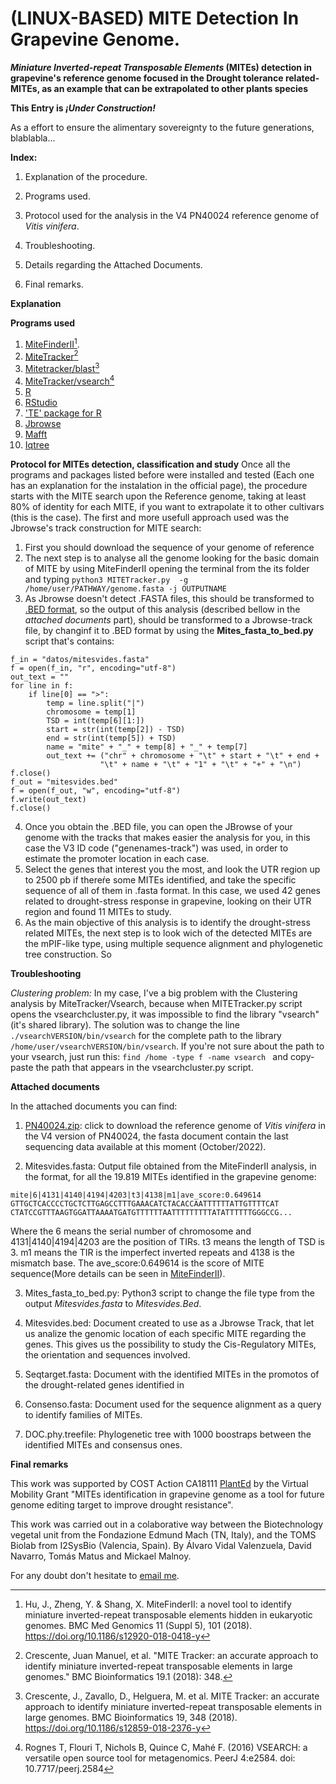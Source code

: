# (LINUX-BASED) MITE Detection In Grapevine Genome.
**_Miniature Inverted-repeat Transposable Elements_ (MITEs) detection in grapevine's reference genome focused in the Drought tolerance related-MITEs, as an example that can be extrapolated to other plants species**

**This Entry is  _¡Under Construction!_**

As a effort to ensure the alimentary sovereignty to the future generations, blablabla...

**Index:**

1. Explanation of the procedure.

2. Programs used.

3. Protocol used for the analysis in the V4 PN40024 reference genome of _Vitis vinifera_.

4. Troubleshooting.

5. Details regarding the Attached Documents.

6. Final remarks.


**Explanation**


**Programs used**
1. [MiteFinderII](https://github.com/jhu99/miteFinder)[^4].
2. [MiteTracker](https://github.com/INTABiotechMJ/MITE-Tracker)[^3]
3. [Mitetracker/blast](https://blast.ncbi.nlm.nih.gov/doc/elastic-blast/tutorials/pypi-install.html)[^2]
4. [MiteTracker/vsearch](https://github.com/torognes/vsearch)[^1]
5. [R](www.r-project.org)
6. [RStudio](www.rstudio.com)
7. ['TE' package for R](https://cran.r-project.org/web/packages/TE/index.html)
8. [Jbrowse](https://jbrowse.org/jb2/)
9. [Mafft](https://mafft.cbrc.jp/alignment/software/linux.html)
10. [Iqtree](http://www.iqtree.org/doc/Quickstart)


**Protocol for MITEs detection, classification and study**
Once all the programs and packages listed before were installed and tested (Each one has an explanation for the instalation in the official page), the procedure starts with the MITE search upon the Reference genome, taking at least 80% of identity for each MITE, if you want to extrapolate it to other cultivars (this is the case).
The first and more usefull approach used was the Jbrowse's track construction for MITE search:
1. First you should download the sequence of your genome of reference
2. The next step is to analyse all the genome looking for the basic domain of MITE by using MiteFinderII opening the terminal from the its folder and typing `python3 MITETracker.py  -g /home/user/PATHWAY/genome.fasta -j OUTPUTNAME`
3. As Jbrowse doesn't detect .FASTA files, this should be transformed to [.BED format](https://genome.ucsc.edu/FAQ/FAQformat.html#format1), so the output of this analysis (described bellow in the _attached documents_ part), should be transformed to a Jbrowse-track file, by changinf it to .BED format by using the **Mites_fasta_to_bed.py** script that's contains:


```
f_in = "datos/mitesvides.fasta"
f = open(f_in, "r", encoding="utf-8")
out_text = ""
for line in f:
    if line[0] == ">":
        temp = line.split("|")
        chromosome = temp[1]
        TSD = int(temp[6][1:])
        start = str(int(temp[2]) - TSD)
        end = str(int(temp[5]) + TSD)
        name = "mite" + "_" + temp[8] + "_" + temp[7]
        out_text += ("chr" + chromosome + "\t" + start + "\t" + end +
                    "\t" + name + "\t" + "1" + "\t" + "+" + "\n")
f.close()
f_out = "mitesvides.bed"
f = open(f_out, "w", encoding="utf-8")
f.write(out_text)
f.close()
```

4. Once you obtain the .BED file, you can open the JBrowse of your genome with the tracks that makes easier the analysis for you, in this case the V3 ID code ("genenames-track") was used, in order to estimate the promoter location in each case.
5. Select the genes that interest you the most, and look the UTR region up to 2500 pb if thereŕe some MITEs identified, and take the specific sequence of all of them in .fasta format. 
In this case, we used 42 genes related to drought-stress response in grapevine, looking on their UTR region and found 11 MITEs to study.
6. As the main objective of this analysis is to identify the drought-stress related MITEs, the next step is to look wich of the detected MITEs are the mPIF-like type, using multiple sequence alignment and phylogenetic tree construction. So 


 

**Troubleshooting**

*Clustering problem:* In my case, I've a big problem with the Clustering analysis by MiteTracker/Vsearch, because when MITETracker.py script opens the vsearchcluster.py, it was impossible to find the library "vsearch" (it's shared library). The solution was to change the line `./vsearchVERSION/bin/vsearch`  for the complete path to the library `/home/user/vsearchVERSION/bin/vsearch`.
If you're not sure about the path to your vsearch, just run this:
`find /home -type f -name vsearch `
and copy-paste the path that appears in the vsearchcluster.py script.

**Attached documents**

In the attached documents you can find:

1. [PN40024.zip](https://integrape.eu/wp-content/uploads/2021/11/PN40024.v4_11_05_21.zip): click to download the reference genome of _Vitis vinifera_ in the V4 version of PN40024, the fasta document contain the last sequencing data available at this moment (October/2022). 

2. Mitesvides.fasta: Output file obtained from the MiteFinderII analysis, in the format, for all the 19.819 MITEs identified in the grapevine genome:

`mite|6|4131|4140|4194|4203|t3|4138|m1|ave_score:0.649614 
GTTGCTCACCCCTGCTCTTGAGCCTTTGAAACATCTACACCAATTTTTTATTGTTTTCAT 
CTATCCGTTTAAGTGGATTAAAATGATGTTTTTTAATTTTTTTTTATATTTTTTGGGCCG...`

Where the 6 means the serial number of chromosome and 4131|4140|4194|4203 are the position of TIRs. t3 means the length of TSD is 3. m1 means the TIR is the imperfect inverted repeats and 4138 is the mismatch base. The ave_score:0.649614 is the score of MITE sequence(More details can be seen in [MiteFinderII](https://github.com/jhu99/miteFinder)).

3. Mites_fasta_to_bed.py: Python3 script to change the file type from the output *Mitesvides.fasta* to *Mitesvides.Bed*.

4. Mitesvides.bed: Document created to use as a Jbrowse Track, that let us analize the genomic location of each specific MITE regarding the genes. This gives us the possibility to study the Cis-Regulatory MITEs, the orientation and sequences involved. 

6. Seqtarget.fasta: Document with the identified MITEs in the promotos of the drought-related genes identified in 

7. Consenso.fasta: Document used for the sequence alignment as a query to identify families of MITEs.

8. DOC.phy.treefile: Phylogenetic tree with 1000 boostraps between the identified MITEs and consensus ones.

**Final remarks**

This work was supported by COST Action CA18111 [PlantEd](https://plantgenomeediting.eu/) by the Virtual Mobility Grant "MITEs identification in grapevine genome as a tool for future genome editing target to improve drought resistance".

This work was carried out in a colaborative way between the Biotechnology vegetal unit from the Fondazione Edmund Mach (TN, Italy), and the TOMS Biolab from I2SysBio (Valencia, Spain). By Álvaro Vidal Valenzuela, David Navarro, Tomás Matus and Mickael Malnoy.

For any doubt don't hesitate to [email me](alvaro.vidal@fmach.it).



[^1]: Rognes T, Flouri T, Nichols B, Quince C, Mahé F. (2016) VSEARCH: a versatile open source tool for metagenomics. PeerJ 4:e2584. doi: 10.7717/peerj.2584
[^2]: Crescente, J., Zavallo, D., Helguera, M. et al. MITE Tracker: an accurate approach to identify miniature inverted-repeat transposable elements in large genomes. BMC Bioinformatics 19, 348 (2018). https://doi.org/10.1186/s12859-018-2376-y
[^3]: Crescente, Juan Manuel, et al. "MITE Tracker: an accurate approach to identify miniature inverted-repeat transposable elements in large genomes." BMC Bioinformatics 19.1 (2018): 348. 
[^4]: Hu, J., Zheng, Y. & Shang, X. MiteFinderII: a novel tool to identify miniature inverted-repeat transposable elements hidden in eukaryotic genomes. BMC Med Genomics 11 (Suppl 5), 101 (2018). https://doi.org/10.1186/s12920-018-0418-y

 
